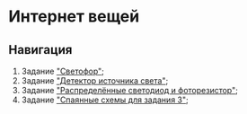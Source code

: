 # Интернет вещей

## Навигация 

1. Задание ["Светофор"](traffic_light/readme.md);
2. Задание ["Детектор источника света"](light_source_detector/readme.md);
3. Задание ["Распределённые светодиод и фоторезистор"](led_photo_distributed_serial/readme.md);
4. Задание ["Спаянные схемы для задания 3"](soldering_led_photo/readme.md);